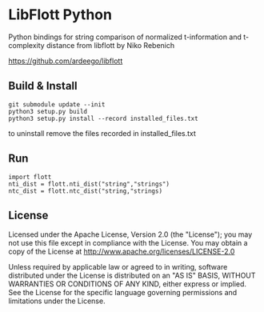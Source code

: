 # LibFlott Python

Python bindings for string comparison of normalized t-information and t-complexity distance from libflott by Niko Rebenich

https://github.com/ardeego/libflott

## Build & Install

```
git submodule update --init
python3 setup.py build
python3 setup.py install --record installed_files.txt
```

to uninstall remove the files recorded in installed_files.txt

## Run

```
import flott
nti_dist = flott.nti_dist("string","strings")
ntc_dist = flott.ntc_dist("string,"strings)
```

## License

Licensed under the Apache License, Version 2.0 (the "License");
you may not use this file except in compliance with the License.
You may obtain a copy of the License at
  http://www.apache.org/licenses/LICENSE-2.0

Unless required by applicable law or agreed to in writing, software
distributed under the License is distributed on an "AS IS" BASIS,
WITHOUT WARRANTIES OR CONDITIONS OF ANY KIND, either express or implied.
See the License for the specific language governing permissions and
limitations under the License.